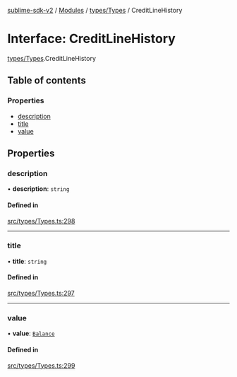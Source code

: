 [sublime-sdk-v2](../README.md) / [Modules](../modules.md) / [types/Types](../modules/types_Types.md) / CreditLineHistory

# Interface: CreditLineHistory

[types/Types](../modules/types_Types.md).CreditLineHistory

## Table of contents

### Properties

- [description](types_Types.CreditLineHistory.md#description)
- [title](types_Types.CreditLineHistory.md#title)
- [value](types_Types.CreditLineHistory.md#value)

## Properties

### description

• **description**: `string`

#### Defined in

[src/types/Types.ts:298](https://github.com/sublime-finance/sublime-sdk/blob/cbfce7e/src/types/Types.ts#L298)

___

### title

• **title**: `string`

#### Defined in

[src/types/Types.ts:297](https://github.com/sublime-finance/sublime-sdk/blob/cbfce7e/src/types/Types.ts#L297)

___

### value

• **value**: [`Balance`](types_Types.Balance.md)

#### Defined in

[src/types/Types.ts:299](https://github.com/sublime-finance/sublime-sdk/blob/cbfce7e/src/types/Types.ts#L299)
